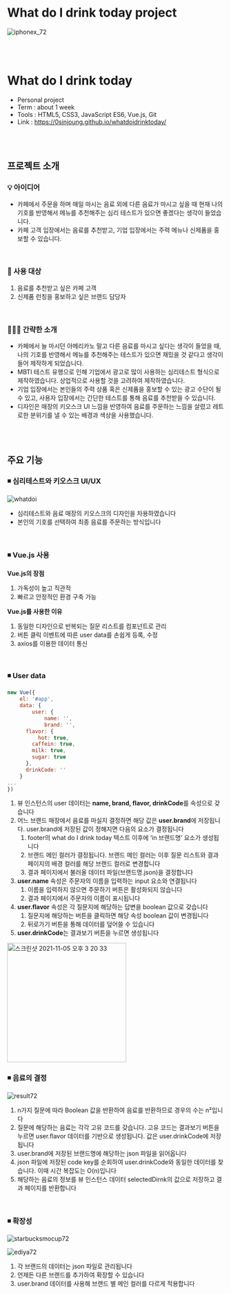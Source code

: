 # What do I drink today project

![iphonex_72](https://user-images.githubusercontent.com/89737184/140475351-95ad6d8b-a51a-4c27-ba65-7f525cf6e7b1.png)


<br/>
<br/>


# What do I drink today
- Personal project
- Term : about 1 week
- Tools : HTML5, CSS3, JavaScript ES6, Vue.js, Git
- Link : https://0sinjoung.github.io/whatdoidrinktoday/

<br/>
<br/>

## 프로젝트 소개

### 💡 아이디어
- 카페에서 주문을 하며 매일 마시는 음료 외에 다른 음료가 마시고 싶을 때 현재 나의 기호를 반영해서 메뉴를 추천해주는 심리 테스트가 있으면 좋겠다는 생각이 들었습니다.
- 카페 고객 입장에서는 음료를 추천받고, 기업 입장에서는 주력 메뉴나 신제품을 홍보할 수 있습니다.
<br/>

### 👤 사용 대상

1. 음료를 추천받고 싶은 카페 고객
2. 신제품 런칭을 홍보하고 싶은 브랜드 담당자
<br/>

### 💁🏻‍♀️ 간략한 소개

- 카페에서 늘 마시던 아메리카노 말고 다른 음료를 마시고 싶다는 생각이 들었을 때, 나의 기호를 반영해서 메뉴를 추천해주는 테스트가 있으면 재밌을 것 같다고 생각이 들어 제작하게 되었습니다.
- MBTI 테스트 유행으로 인해 기업에서 광고로 많이 사용하는 심리테스트 형식으로 제작하였습니다. 상업적으로 사용할 것을 고려하여 제작하였습니다.
- 기업 입장에서는 본인들의 주력 상품 혹은 신제품을 홍보할 수 있는 광고 수단이 될 수 있고, 사용자 입장에서는 간단한 테스트를 통해 음료를 추천받을 수 있습니다.
- 디자인은 매장의 키오스크 UI 느낌을 반영하여 음료를 주문하는 느낌을 살렸고 레트로한 분위기를 낼 수 있는 배경과 색상을 사용했습니다.

<br/>
<br/>

## 주요 기능

### ◾️ 심리테스트와 키오스크 UI/UX
![whatdoi](https://user-images.githubusercontent.com/89737184/140475424-664d1d6f-07b0-4e60-9472-03fb1ed94a4e.png)
- 심리테스트와 음료 매장의 키오스크의 디자인을 차용하였습니다
- 본인의 기호를 선택하여 최종 음료를 주문하는 방식입니다
<br/>

### ◾️ Vue.js 사용

**Vue.js의 장점**

1. 가독성이 높고 직관적
2. 빠르고 안정적인 환경 구축 가능

**Vue.js를 사용한 이유**

1. 동일한 디자인으로 반복되는 질문 리스트를 컴포넌트로 관리
2. 버튼 클릭 이벤트에 따른 user data를 손쉽게 등록, 수정
3. axios를 이용한 데이터 통신
<br/>

### ◾️ User data

```jsx
new Vue({
	el: '#app',
	data: {
		user: {
			name: '',
			brand: '',
      flavor: {
	      hot: true,
        caffein: true,
        milk: true,
        sugar: true
      },
      drinkCode: ''
    }
...
})
```

1. 뷰 인스턴스의 user 데이터는 **name, brand, flavor, drinkCode**를 속성으로 갖습니다
2. 어느 브랜드 매장에서 음료를 마실지 결정하면 해당 값은 **user.brand**에 저장됩니다. user.brand에 저장된 값이 정해지면 다음의 요소가 결정됩니다
    1. footer의 what do I drink today 텍스트 이후에  ‘in 브랜드명’ 요소가 생성됩니다
    2. 브랜드 메인 컬러가 결정됩니다. 브랜드 메인 컬러는 이후 질문 리스트와 결과 페이지의 배경 컬러를 해당 브랜드 컬러로 변경합니다
    3. 결과 페이지에서 불러올 데이터 파일(브랜드명.json)을 결정합니다 
3. **user.name** 속성은 주문자의 이름을 입력하는 input 요소와 연결됩니다
    1. 이름을 입력하지 않으면 주문하기 버튼은 활성화되지 않습니다
    2. 결과 페이지에서 주문자의 이름이 표시됩니다
4. **user.flavor** 속성은 각 질문지에 해당하는 답변을 boolean 값으로 갖습니다
    1. 질문지에 해당하는 버튼을 클릭하면 해당 속성 boolean 값이 변경됩니다
    2. 뒤로가기 버튼을 통해 데이터를 덮어쓸 수 있습니다
5. **user.drinkCode**는 결과보기 버튼을 누르면 생성됩니다
<img width="276" alt="스크린샷 2021-11-05 오후 3 20 33" src="https://user-images.githubusercontent.com/89737184/140475562-374546ec-45f4-49df-a520-f739e79ee39f.png">
<br/>

### ◾️ 음료의 결정

![result72](https://user-images.githubusercontent.com/89737184/140475637-3c8ad4b8-8338-4fdb-9e04-a18dfd3b6339.png)

1. n가지 질문에 따라 Boolean 값을 반환하여 음료를 반환하므로 경우의 수는 n²입니다
2. 질문에 해당하는 음료는 각각 고유 코드를 갖습니다. 고유 코드는 결과보기 버튼을 누르면 user.flavor 데이터를 기반으로 생성됩니다. 값은 user.drinkCode에 저장됩니다
3. user.brand에 저장된 브랜드명에 해당하는 json 파일을 읽어옵니다
4. json 파일에 저장된 code key를 순회하여 user.drinkCode와 동일한 데이터를 찾습니다. 이때 시간 복잡도는 O(n)입니다
5. 해당하는 음료의 정보를 뷰 인스턴스 데이터 selectedDirnk의 값으로 저장하고 결과 페이지를 반환합니다
<br/>

### ◾️ 확장성
![starbucksmocup72](https://user-images.githubusercontent.com/89737184/140475672-dc9341c8-4622-4e57-87ac-f8cc3df38c96.png)

![ediya72](https://user-images.githubusercontent.com/89737184/140475723-0785154d-d755-49c4-a68c-ec43169ab211.png)

1. 각 브랜드의 데이터는 json 파일로 관리됩니다
2. 언제든 다른 브랜드를 추가하여 확장할 수 있습니다
3. user.brand 데이터를 사용해 브랜드 별 메인 컬러를 다르게 적용합니다
